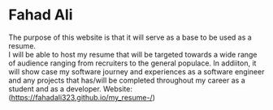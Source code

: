 # Fahad Ali 
The purpose of this website is that it will serve as a base to be used as a resume.<br> I will be able to host my resume that will be targeted towards a wide range of audience ranging from recruiters to the general populace. In addiiton, it will show case my software journey and experiences as a software engineer and any projects that has/will be completed throughout my career as a student and as a developer. 
Website: (https://fahadali323.github.io/my_resume-/)
